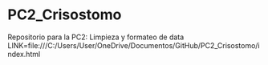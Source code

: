 # PC2_Crisostomo
Repositorio para la PC2: Limpieza y formateo de data
LINK=file:///C:/Users/User/OneDrive/Documentos/GitHub/PC2_Crisostomo/index.html
